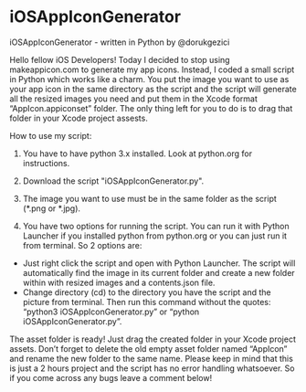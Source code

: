 # iOSAppIconGenerator
iOSAppIconGenerator - written in Python by @dorukgezici

Hello fellow iOS Developers! Today I decided to stop using makeappicon.com to generate my app icons. Instead, I coded a small script in Python which works like a charm. You put the image you want to use as your app icon in the same directory as the script and the script will generate all the resized images you need and put them in the Xcode format “AppIcon.appiconset” folder. The only thing left for you to do is to drag that folder in your Xcode project assests.

How to use my script:

1)  You have to have python 3.x installed. Look at python.org for instructions.

2)  Download the script "iOSAppIconGenerator.py".

3)  The image you want to use must be in the same folder as the script (*.png or *.jpg).

4)  You have two options for running the script. You can run it with Python Launcher if you installed python from python.org or you can just run it from terminal. So 2 options are:
  - Just right click the script and open with Python Launcher. The script will automatically find the image in its current     folder and create a new folder within with resized images and a contents.json file.
  - Change directory (cd) to the directory you have the script and the picture from terminal. Then run this command without the quotes: “python3 iOSAppIconGenerator.py” or “python iOSAppIconGenerator.py”.

The asset folder is ready! Just drag the created folder in your Xcode project assets. Don’t forget to delete the old empty asset folder named “AppIcon” and rename the new folder to the same name.
Please keep in mind that this is just a 2 hours project and the script has no error handling whatsoever. So if you come across any bugs leave a comment below!
